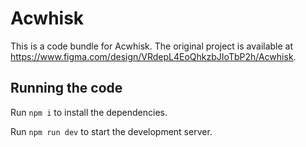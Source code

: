 
  # Acwhisk

  This is a code bundle for Acwhisk. The original project is available at https://www.figma.com/design/VRdepL4EoQhkzbJIoTbP2h/Acwhisk.

  ## Running the code

  Run `npm i` to install the dependencies.

  Run `npm run dev` to start the development server.
  